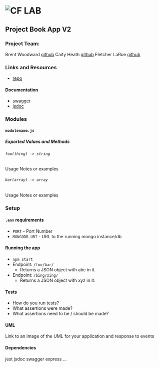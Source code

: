 ![CF](http://i.imgur.com/7v5ASc8.png) LAB
=================================================

## Project Book App V2

### Project Team:
Brent Woodward [github](https://github.com/BrentTech)
Caity Heath [github](https://github.com/CaityHeath)
Fletcher LaRue [github](https://github.com/asdFletcher)

### Links and Resources
* [repo](https://github.com/BrentTech/15-project-books)
<!-- * [travis](http://xyz.com)
* [back-end](http://xyz.com) (when applicable)
* [front-end](http://xyz.com) (when applicable) -->

#### Documentation
* [swagger](http://xyz.com)
* [jsdoc](http://xyz.com)

### Modules
#### `modulename.js`
##### Exported Values and Methods

###### `foo(thing) -> string`
Usage Notes or examples

###### `bar(array) -> array`
Usage Notes or examples

### Setup
#### `.env` requirements
* `PORT` - Port Number
* `MONGODB_URI` - URL to the running mongo instance/db

#### Running the app
* `npm start`
* Endpoint: `/foo/bar/`
  * Returns a JSON object with abc in it.
* Endpoint: `/bing/zing/`
  * Returns a JSON object with xyz in it.
  
#### Tests
* How do you run tests?
* What assertions were made?
* What assertions need to be / should be made?

#### UML
Link to an image of the UML for your application and response to events

#### Dependencies

jest
jsdoc
swagger
express
...

